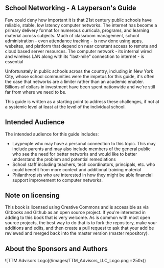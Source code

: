 ## School Networking - A Layperson's Guide

Few could deny how important it is that 21st century public schools have reliable, stable, low latency computer networks.  The internet has become a primary delivery format for numerous curricula, programs, and learning material across subjects. Much of classroom management, school administration - even attendance tracking - is now done using apps, websites, and platform that depend on near constant access to remote and cloud based server resources. The computer network - its internal wired and wireless LAN along with its "last-mile" connection to internet - is essential

Unfortunately in public schools across the country, including in New York City, whose school communities were the impetus for this guide, it's often the case that networks are a limiter rather than an academic enabler. Billions of dollars in investment have been spent nationwide and we're still far from where we need to be.

This guide is written as a starting point to address these challenges, if not at a systemic level at least at the level of the individual school.

## Intended Audience

The intended audience for this guide includes:

* Laypeople who may have a personal connection to this topic. This may include parents and may also include members of the general public who see the need for better networks and would like to better understand the problem and potential remediations
* School staff including teachers, tech coordinators, principals, etc. who could benefit from more context and additional training material
* Philanthropists who are interested in how they might be able financial support improvement to computer networks.

## Note on licensing

This book is licensed using Creative Commons and is accessible as via Gitbooks and Github as an open source project. If you're interested in adding to this book that is very welcome. As is common with most open source projects, the best way to do that is to fork the repository, make your additions and edits, and then create a pull request to ask that your add be reviewed and merged back into the master version \(master repository\).

## About the Sponsors and Authors

![TTM Advisors Logo](/images/TTM_Advisors_LLC_Logo.png =250x)\)

